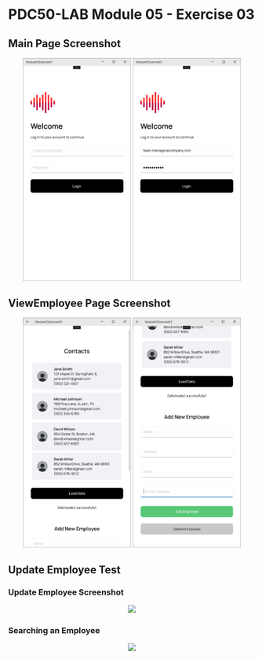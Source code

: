 # PDC50-LAB Module 05 - Exercise 03

## Main Page Screenshot
<p align="center">
    <img src="Screenshots/MainPage_2.png" width="220"/>
    <img src="Screenshots/MainPage_1.png" width="220"/>
</p>

## ViewEmployee Page Screenshot
<p align="center">
    <img src="Screenshots/ViewEmployee_1.png" width="220"/>
    <img src="Screenshots/ViewEmployee_2.png" width="220"/>
</p>

## Update Employee Test
### Update Employee Screenshot
<p align="center">
    <img src="Screenshots/" width="220"/>
</p>

### Searching an Employee
<p align="center">
    <img src="Screenshots/" width="220"/>
</p>

